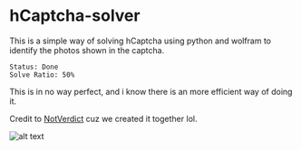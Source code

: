# hCaptcha-solver

This is a simple way of solving hCaptcha using python and wolfram to identify the photos shown in the captcha.

    Status: Done
    Solve Ratio: 50%

This is in no way perfect, and i know there is an more efficient way of doing it.


Credit to [NotVerdict](https://github.com/notverdict) cuz we created it together lol.

![alt text](https://github.com/notverdict/hCaptcha-Solver/raw/master/screenshot.png)
